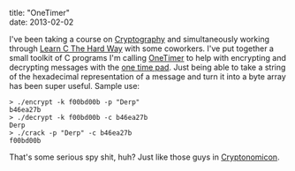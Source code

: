 title: "OneTimer"  
date: 2013-02-02

I've been taking a course on [Cryptography][1] and simultaneously working through [Learn C The Hard Way][2] with some coworkers. I've put together a small toolkit of C programs I'm calling [OneTimer][3] to help with encrypting and decrypting messages with the [one time pad][4]. Just being able to take a string of the hexadecimal representation of a message and turn it into a byte array has been super useful. Sample use:

  [1]: https://www.coursera.org/course/crypto 
  [2]: http://c.learncodethehardway.org/book/
  [3]: https://github.com/dce/one-timer
  [4]: http://en.wikipedia.org/wiki/One-time_pad

    > ./encrypt -k f00bd00b -p "Derp"
    b46ea27b
    > ./decrypt -k f00bd00b -c b46ea27b
    Derp
    > ./crack -p "Derp" -c b46ea27b
    f00bd00b

That's some serious spy shit, huh? Just like those guys in [Cryptonomicon][5].

  [5]: http://en.wikipedia.org/wiki/Cryptonomicon
